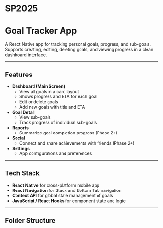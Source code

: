 # SP2025
# Goal Tracker App

A React Native app for tracking personal goals, progress, and sub-goals.  
Supports creating, editing, deleting goals, and viewing progress in a clean dashboard interface.  

---

## Features

- **Dashboard (Main Screen)**
  - View all goals in a card layout
  - Shows progress and ETA for each goal
  - Edit or delete goals
  - Add new goals with title and ETA
- **Goal Detail**
  - View sub-goals
  - Track progress of individual sub-goals
- **Reports**
  - Summarize goal completion progress (Phase 2+)
- **Social**
  - Connect and share achievements with friends (Phase 2+)
- **Settings**
  - App configurations and preferences

---

## Tech Stack

- **React Native** for cross-platform mobile app
- **React Navigation** for Stack and Bottom Tab navigation
- **Context API** for global state management of goals
- **JavaScript / React Hooks** for component state and logic

---

## Folder Structure
